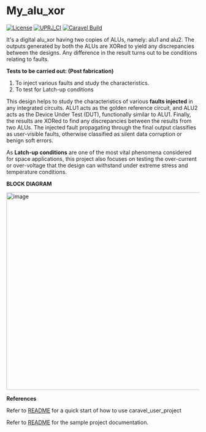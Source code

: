 # My_alu_xor
[![License](https://img.shields.io/badge/License-Apache%202.0-blue.svg)](https://opensource.org/licenses/Apache-2.0) [![UPRJ_CI](https://github.com/efabless/caravel_project_example/actions/workflows/user_project_ci.yml/badge.svg)](https://github.com/efabless/caravel_project_example/actions/workflows/user_project_ci.yml) [![Caravel Build](https://github.com/efabless/caravel_project_example/actions/workflows/caravel_build.yml/badge.svg)](https://github.com/efabless/caravel_project_example/actions/workflows/caravel_build.yml)

It's a digital alu_xor having two copies of ALUs, namely: alu1 and alu2. The outputs generated by both the ALUs are XORed to yield any discrepancies between the designs. Any difference in the result turns out to be conditions relating to faults.

**Tests to be carried out: (Post fabrication)**
1) To inject various faults and study the characteristics.
2) To test for Latch-up conditions

This design helps to study the characteristics of various **faults injected** in any integrated circuits. ALU1 acts as the golden reference circuit, and ALU2 acts as the Device Under Test (DUT), functionally similar to ALU1. Finally, the results are XORed to find any discrepancies between the results from two ALUs. The injected fault propagating through the final output classifies as user-visible faults, otherwise classified as silent data corruption or benign soft errors. 

As **Latch-up conditions** are one of the most vital phenomena considered for space applications, this project also focuses on testing the over-current or over-voltage that the design can withstand under extreme stress and temperature conditions. 

**BLOCK DIAGRAM**

<img width="515" alt="image" src="https://user-images.githubusercontent.com/88816771/160224576-f9d17b28-e6e5-418b-9b3b-bd1a4c6acca9.png">




**References**

Refer to [README](docs/source/quickstart.rst) for a quick start of how to use caravel_user_project

Refer to [README](docs/source/index.rst) for the sample project documentation. 
